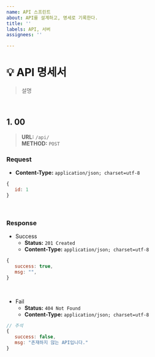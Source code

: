 ```yaml
---
name: API 스프린트
about: API를 설계하고, 명세로 기록한다.
title: ''
labels: API, 서버
assignees: ''

---
```


# 💡 API 명세서
> 설명

<br>

## 1. 00
> **URL:** ```/api/```  
**METHOD:** ```POST```

### Request
   * **Content-Type:** ```application/json; charset=utf-8```
```js
{
   id: 1
}
```

<br>

### Response
* Success
   * **Status:** ```201 Created```
   * **Content-Type:** ```application/json; charset=utf-8```
```js
{
   success: true,
   msg: "",
}
```

<br>

* Fail
   * **Status:** ```404 Not Found```
   * **Content-Type:** ```application/json; charset=utf-8```
```js
// 주석
{
   success: false,
   msg: "존재하지 않는 API입니다."
}
```

<br>
<br>
